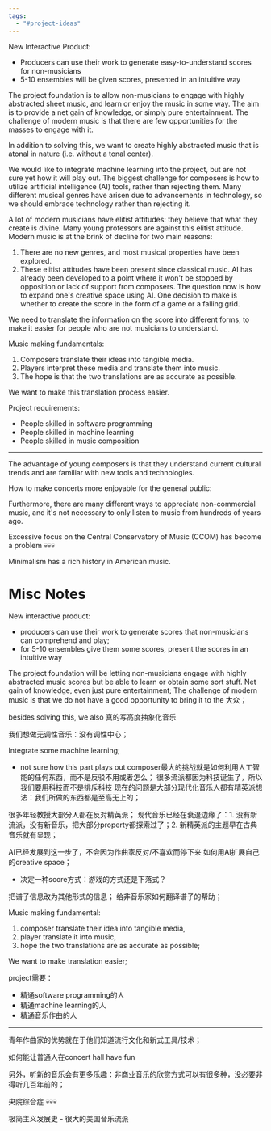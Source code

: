 ```yaml
---
tags:
  - "#project-ideas"
---
```

New Interactive Product:
-   Producers can use their work to generate easy-to-understand scores for non-musicians
-   5-10 ensembles will be given scores, presented in an intuitive way

The project foundation is to allow non-musicians to engage with highly abstracted sheet music, and learn or enjoy the music in some way. The aim is to provide a net gain of knowledge, or simply pure entertainment. The challenge of modern music is that there are few opportunities for the masses to engage with it.

In addition to solving this, we want to create highly abstracted music that is atonal in nature (i.e. without a tonal center).

We would like to integrate machine learning into the project, but are not sure yet how it will play out. The biggest challenge for composers is how to utilize artificial intelligence (AI) tools, rather than rejecting them. Many different musical genres have arisen due to advancements in technology, so we should embrace technology rather than rejecting it. 

A lot of modern musicians have elitist attitudes: they believe that what they create is divine. Many young professors are against this elitist attitude. Modern music is at the brink of decline for two main reasons:

1.  There are no new genres, and most musical properties have been explored.
2.  These elitist attitudes have been present since classical music. AI has already been developed to a point where it won't be stopped by opposition or lack of support from composers. The question now is how to expand one's creative space using AI. One decision to make is whether to create the score in the form of a game or a falling grid.

We need to translate the information on the score into different forms, to make it easier for people who are not musicians to understand.

Music making fundamentals:

1.  Composers translate their ideas into tangible media.
2.  Players interpret these media and translate them into music.
3.  The hope is that the two translations are as accurate as possible.

We want to make this translation process easier.

Project requirements:

-   People skilled in software programming
-   People skilled in machine learning
-   People skilled in music composition

---

The advantage of young composers is that they understand current cultural trends and are familiar with new tools and technologies.

How to make concerts more enjoyable for the general public:

Furthermore, there are many different ways to appreciate non-commercial music, and it's not necessary to only listen to music from hundreds of years ago.

Excessive focus on the Central Conservatory of Music (CCOM) has become a problem 💀💀💀

Minimalism has a rich history in American music.

# Misc Notes

New interactive product:
- producers can use their work to generate scores that non-musicians can comprehend and play;
- for 5-10 ensembles give them some scores, present the scores in an intuitive way 

The project foundation will be letting non-musicians engage with highly abstracted music scores but be able to learn or obtain some sort stuff. Net gain of knowledge, even just pure entertainment;
The challenge of modern music is that we do not have a good opportunity to bring it to the 大众；

besides solving this, we also 真的写高度抽象化音乐

我们想做无调性音乐：没有调性中心；

Integrate some machine learning;
- not sure how this part plays out
composer最大的挑战就是如何利用人工智能的任何东西，而不是反驳不用或者怎么；
很多流派都因为科技诞生了，所以我们要用科技而不是排斥科技
现在的问题是大部分现代化音乐人都有精英派想法：我们所做的东西都是至高无上的；

很多年轻教授大部分人都在反对精英派；
现代音乐已经在衰退边缘了：1. 没有新流派，没有新音乐，把大部分property都探索过了；2. 新精英派的主题早在古典音乐就有显现；

AI已经发展到这一步了，不会因为作曲家反对/不喜欢而停下来
如何用AI扩展自己的creative space；

- 决定一种score方式：游戏的方式还是下落式？

把谱子信息改为其他形式的信息；
给非音乐家如何翻译谱子的帮助；

Music making fundamental:
1. composer translate their idea into tangible media,
2. player translate it into music,
3. hope the two translations are as accurate as possible;

We want to make translation easier;

project需要：
- 精通software programming的人
- 精通machine learning的人
- 精通音乐作曲的人

--- 
青年作曲家的优势就在于他们知道流行文化和新式工具/技术；

如何能让普通人在concert hall have fun

另外，听新的音乐会有更多乐趣：非商业音乐的欣赏方式可以有很多种，没必要非得听几百年前的；

央院综合症 💀💀💀

极简主义发展史 - 很大的美国音乐流派
